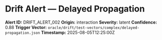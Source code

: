 # Drift Alert — Delayed Propagation

**Alert ID:** DRIFT_ALERT_002
**Origin:** interaction
**Severity:** latent
**Confidence:** 0.88
**Trigger Vector:** `oracle/drift/test-vectors/complex/delayed-propagation.json`
**Timestamp:** 2025-08-05T12:25:00Z
